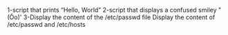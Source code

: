 1-script that prints “Hello, World”
2-script that displays a confused smiley "(Ôo)'
3-Display the content of the /etc/passwd file
Display the content of /etc/passwd and /etc/hosts
